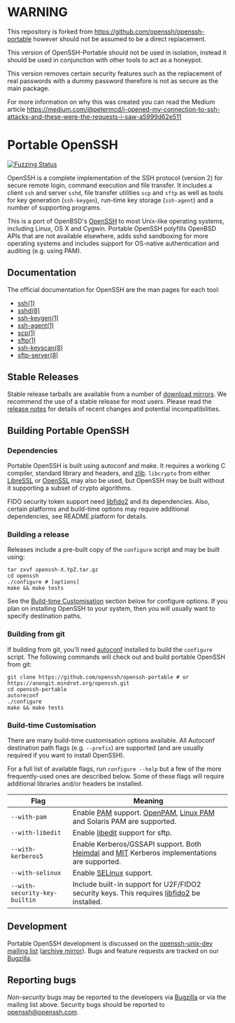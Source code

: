 # WARNING
This repository is forked from https://github.com/openssh/openssh-portable
however should not be assumed to be a direct replacement.

This version of OpenSSH-Portable should not be used in isolation, instead
it should be used in conjunction with other tools to act as a honeypot.

This version removes certain security features such as the replacement of
real passwords with a dummy password therefore is not as secure as the
main package.

For more information on why this was created you can read the Medium
article https://medium.com/@petermcd/i-opened-my-connection-to-ssh-attacks-and-these-were-the-requests-i-saw-a5999d62e511

# Portable OpenSSH

[![Fuzzing Status](https://oss-fuzz-build-logs.storage.googleapis.com/badges/openssh.svg)](https://bugs.chromium.org/p/oss-fuzz/issues/list?sort=-opened&can=1&q=proj:openssh)

OpenSSH is a complete implementation of the SSH protocol (version 2) for secure remote login, command execution and file transfer. It includes a client ``ssh`` and server ``sshd``, file transfer utilities ``scp`` and ``sftp`` as well as tools for key generation (``ssh-keygen``), run-time key storage (``ssh-agent``) and a number of supporting programs.

This is a port of OpenBSD's [OpenSSH](https://openssh.com) to most Unix-like operating systems, including Linux, OS X and Cygwin. Portable OpenSSH polyfills OpenBSD APIs that are not available elsewhere, adds sshd sandboxing for more operating systems and includes support for OS-native authentication and auditing (e.g. using PAM).

## Documentation

The official documentation for OpenSSH are the man pages for each tool:

* [ssh(1)](https://man.openbsd.org/ssh.1)
* [sshd(8)](https://man.openbsd.org/sshd.8)
* [ssh-keygen(1)](https://man.openbsd.org/ssh-keygen.1)
* [ssh-agent(1)](https://man.openbsd.org/ssh-agent.1)
* [scp(1)](https://man.openbsd.org/scp.1)
* [sftp(1)](https://man.openbsd.org/sftp.1)
* [ssh-keyscan(8)](https://man.openbsd.org/ssh-keyscan.8)
* [sftp-server(8)](https://man.openbsd.org/sftp-server.8)

## Stable Releases

Stable release tarballs are available from a number of [download mirrors](https://www.openssh.com/portable.html#downloads). We recommend the use of a stable release for most users. Please read the [release notes](https://www.openssh.com/releasenotes.html) for details of recent changes and potential incompatibilities.

## Building Portable OpenSSH

### Dependencies

Portable OpenSSH is built using autoconf and make. It requires a working C compiler, standard library and headers, and [zlib](https://www.zlib.net/). ``libcrypto`` from either [LibreSSL](https://www.libressl.org/) or [OpenSSL](https://www.openssl.org) may also be used, but OpenSSH may be built without it supporting a subset of crypto algorithms.

FIDO security token support need [libfido2](https://github.com/Yubico/libfido2) and its dependencies. Also, certain platforms and build-time options may require additional dependencies, see README.platform for details.

### Building a release

Releases include a pre-built copy of the ``configure`` script and may be built using:

```
tar zxvf openssh-X.YpZ.tar.gz
cd openssh
./configure # [options]
make && make tests
```

See the [Build-time Customisation](#build-time-customisation) section below for configure options. If you plan on installing OpenSSH to your system, then you will usually want to specify destination paths.
 
### Building from git

If building from git, you'll need [autoconf](https://www.gnu.org/software/autoconf/) installed to build the ``configure`` script. The following commands will check out and build portable OpenSSH from git:

```
git clone https://github.com/openssh/openssh-portable # or https://anongit.mindrot.org/openssh.git
cd openssh-portable
autoreconf
./configure
make && make tests
```

### Build-time Customisation

There are many build-time customisation options available. All Autoconf destination path flags (e.g. ``--prefix``) are supported (and are usually required if you want to install OpenSSH).

For a full list of available flags, run ``configure --help`` but a few of the more frequently-used ones are described below. Some of these flags will require additional libraries and/or headers be installed.

Flag | Meaning
--- | ---
``--with-pam`` | Enable [PAM](https://en.wikipedia.org/wiki/Pluggable_authentication_module) support. [OpenPAM](https://www.openpam.org/), [Linux PAM](http://www.linux-pam.org/) and Solaris PAM are supported.
``--with-libedit`` | Enable [libedit](https://www.thrysoee.dk/editline/) support for sftp.
``--with-kerberos5`` | Enable Kerberos/GSSAPI support. Both [Heimdal](https://www.h5l.org/) and [MIT](https://web.mit.edu/kerberos/) Kerberos implementations are supported.
``--with-selinux`` | Enable [SELinux](https://en.wikipedia.org/wiki/Security-Enhanced_Linux) support.
``--with-security-key-builtin`` | Include built-in support for U2F/FIDO2 security keys. This requires [libfido2](https://github.com/Yubico/libfido2) be installed.

## Development

Portable OpenSSH development is discussed on the [openssh-unix-dev mailing list](https://lists.mindrot.org/mailman/listinfo/openssh-unix-dev) ([archive mirror](https://marc.info/?l=openssh-unix-dev)). Bugs and feature requests are tracked on our [Bugzilla](https://bugzilla.mindrot.org/).

## Reporting bugs

_Non-security_ bugs may be reported to the developers via [Bugzilla](https://bugzilla.mindrot.org/) or via the mailing list above. Security bugs should be reported to [openssh@openssh.com](mailto:openssh.openssh.com).
